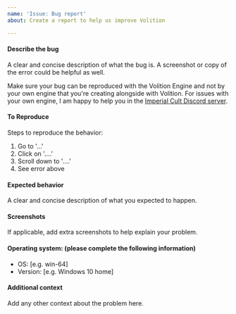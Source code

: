 ```yaml
---
name: 'Issue: Bug report'
about: Create a report to help us improve Volition

---
```


#### Describe the bug

A clear and concise description of what the bug is.
A screenshot or copy of the error could be helpful as well.

Make sure your bug can be reproduced with the Volition Engine and not by your own engine that you're creating alongside with Volition. For issues with your own engine, I am happy to help you in the [Imperial Cult Discord server](https://discord.gg/XNvEEkGFAB).

#### To Reproduce

Steps to reproduce the behavior:

1. Go to '...'
2. Click on '....'
3. Scroll down to '....'
4. See error above

#### Expected behavior

A clear and concise description of what you expected to happen.

#### Screenshots

If applicable, add extra screenshots to help explain your problem.

#### Operating system: (please complete the following information)

- OS: [e.g. win-64]
- Version: [e.g. Windows 10 home]

#### Additional context

Add any other context about the problem here.
